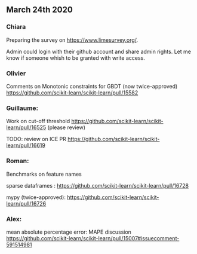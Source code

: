 ## March 24th 2020

### Chiara
Preparing the survey on https://www.limesurvey.org/.

Admin could login with their github account and share admin rights.
Let me know if someone whish to be granted with write access.

### Olivier
Comments on Monotonic constraints for GBDT (now twice-approved)
https://github.com/scikit-learn/scikit-learn/pull/15582

### Guillaume:
Work on cut-off threshold https://github.com/scikit-learn/scikit-learn/pull/16525
(please review)

TODO: review on ICE PR https://github.com/scikit-learn/scikit-learn/pull/16619

### Roman:
Benchmarks on feature names

sparse dataframes : https://github.com/scikit-learn/scikit-learn/pull/16728

mypy (twice-approved):  https://github.com/scikit-learn/scikit-learn/pull/16726

### Alex:
mean absolute percentage error: MAPE discussion https://github.com/scikit-learn/scikit-learn/pull/15007#issuecomment-591514981

